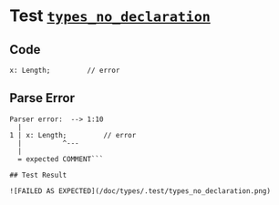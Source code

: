 # Test [`types_no_declaration`](/doc/types/README.md#L38)

## Code

```µcad
x: Length;         // error

```

## Parse Error

```,plain
Parser error:  --> 1:10
  |
1 | x: Length;         // error
  |          ^---
  |
  = expected COMMENT```

## Test Result

![FAILED AS EXPECTED](/doc/types/.test/types_no_declaration.png)
